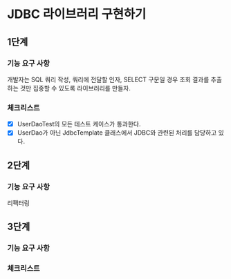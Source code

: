 # JDBC 라이브러리 구현하기

## 1단계

### 기능 요구 사항

개발자는 SQL 쿼리 작성, 쿼리에 전달할 인자, SELECT 구문일 경우 조회 결과를 추출하는 것만 집중할 수 있도록 라이브러리를 만들자.

### 체크리스트

- [x] UserDaoTest의 모든 테스트 케이스가 통과한다.
- [x] UserDao가 아닌 JdbcTemplate 클래스에서 JDBC와 관련된 처리를 담당하고 있다.

## 2단계

### 기능 요구 사항

리팩터링

## 3단계

### 기능 요구 사항

### 체크리스트
